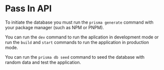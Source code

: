 # Pass In API

To initiate the database you must run the ``prisma generate`` command with your package manager (such as NPM or PNPM).

You can run the ``dev`` command to run the aplication in development mode or run the ``build`` and ``start`` commands to run the application in production mode.

You can run the ``prisma db seed`` command to seed the database with random data and test the application.